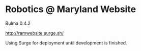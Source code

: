 # Robotics @ Maryland Website

Bulma 0.4.2

http://ramwebsite.surge.sh/

Using Surge for deployment until development is finished.
